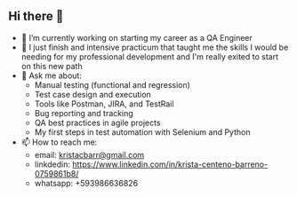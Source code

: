 ## Hi there 👋

- 🔭 I’m currently working on starting my career as a QA Engineer
- 🌱 I just finish and intensive practicum that taught me the skills I would be needing for my professional development and I'm really exited to start on this new path
- 💬 Ask me about:
   - Manual testing (functional and regression)
   - Test case design and execution
   - Tools like Postman, JIRA, and TestRail
   - Bug reporting and tracking
   - QA best practices in agile projects
   - My first steps in test automation with Selenium and Python 
- 📫 How to reach me:
   - email: kristacbarr@gmail.com
   - linkdedin: https://www.linkedin.com/in/krista-centeno-barreno-0759861b8/
   - whatsapp: +593986636826
